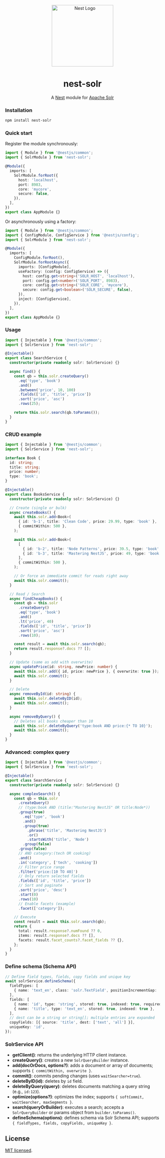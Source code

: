 <p align="center">
  <a href="http://nestjs.com/" target="blank"><img src="https://nestjs.com/img/logo-small.svg" width="200" alt="Nest Logo" /></a>
</p>

<h1 align="center">
  nest-solr
</h1>

<p align="center">
  A <a href="https://github.com/nestjs/nest">Nest</a> module for <a href="https://solr.apache.org/">Apache Solr</a>
</p>



### Installation

```bash
npm install nest-solr
```

### Quick start

Register the module synchronously:

```ts
import { Module } from '@nestjs/common';
import { SolrModule } from 'nest-solr';

@Module({
  imports: [
    SolrModule.forRoot({
      host: 'localhost',
      port: 8983,
      core: 'mycore',
      secure: false,
    }),
  ],
})
export class AppModule {}
```

Or asynchronously using a factory:

```ts
import { Module } from '@nestjs/common';
import { ConfigModule, ConfigService } from '@nestjs/config';
import { SolrModule } from 'nest-solr';

@Module({
  imports: [
    ConfigModule.forRoot(),
    SolrModule.forRootAsync({
      imports: [ConfigModule],
      useFactory: (config: ConfigService) => ({
        host: config.get<string>('SOLR_HOST', 'localhost'),
        port: config.get<number>('SOLR_PORT', 8983),
        core: config.get<string>('SOLR_CORE', 'mycore'),
        secure: config.get<boolean>('SOLR_SECURE', false),
      }),
      inject: [ConfigService],
    }),
  ],
})
export class AppModule {}
```

### Usage

```ts
import { Injectable } from '@nestjs/common';
import { SolrService } from 'nest-solr';

@Injectable()
export class SearchService {
  constructor(private readonly solr: SolrService) {}

  async find() {
    const qb = this.solr.createQuery()
      .eq('type', 'book')
      .and()
      .between('price', 10, 100)
      .fields(['id', 'title', 'price'])
      .sort('price', 'asc')
      .rows(25);

    return this.solr.search(qb.toParams());
  }
}
```

### CRUD example

```ts
import { Injectable } from '@nestjs/common';
import { SolrService } from 'nest-solr';

interface Book {
  id: string;
  title: string;
  price: number;
  type: 'book';
}

@Injectable()
export class BooksService {
  constructor(private readonly solr: SolrService) {}

  // Create (single or bulk)
  async createBooks() {
    await this.solr.add<Book>(
      { id: 'b-1', title: 'Clean Code', price: 29.99, type: 'book' },
      { commitWithin: 500 },
    );

    await this.solr.add<Book>(
      [
        { id: 'b-2', title: 'Node Patterns', price: 39.5, type: 'book' },
        { id: 'b-3', title: 'Mastering NestJS', price: 49, type: 'book' },
      ],
      { commitWithin: 500 },
    );

    // Or force an immediate commit for reads right away
    await this.solr.commit();
  }

  // Read / Search
  async findCheapBooks() {
    const qb = this.solr
      .createQuery()
      .eq('type', 'book')
      .and()
      .lt('price', 40)
      .fields(['id', 'title', 'price'])
      .sort('price', 'asc')
      .rows(10);

    const result = await this.solr.search(qb);
    return result.response?.docs ?? [];
  }

  // Update (same as add with overwrite)
  async updatePrice(id: string, newPrice: number) {
    await this.solr.add({ id, price: newPrice }, { overwrite: true });
    await this.solr.commit();
  }

  // Delete
  async removeById(id: string) {
    await this.solr.deleteByID(id);
    await this.solr.commit();
  }

  async removeByQuery() {
    // Deletes all books cheaper than 10
    await this.solr.deleteByQuery('type:book AND price:{* TO 10}');
    await this.solr.commit();
  }
}
```

### Advanced: complex query

```ts
import { Injectable } from '@nestjs/common';
import { SolrService } from 'nest-solr';

@Injectable()
export class SearchService {
  constructor(private readonly solr: SolrService) {}

  async complexSearch() {
    const qb = this.solr
      .createQuery()
      // (type:book AND (title:"Mastering NestJS" OR title:Node*))
      .group(true)
        .eq('type', 'book')
        .and()
        .group(true)
          .phrase('title', 'Mastering NestJS')
          .or()
          .startsWith('title', 'Node')
        .group(false)
      .group(false)
      // AND category:(tech OR cooking)
      .and()
      .in('category', ['tech', 'cooking'])
      // Filter price range
      .filter('price:[10 TO 40]')
      // Only return selected fields
      .fields(['id', 'title', 'price'])
      // Sort and paginate
      .sort('price', 'desc')
      .start(0)
      .rows(10)
      // Enable facets (example)
      .facet(['category']);

    // Execute
    const result = await this.solr.search(qb);
    return {
      total: result.response?.numFound ?? 0,
      items: result.response?.docs ?? [],
      facets: result.facet_counts?.facet_fields ?? {},
    };
  }
}
```

### Define schema (Schema API)

```ts
// Define field types, fields, copy fields and unique key
await solrService.defineSchema({
  fieldTypes: [
    { name: 'text_en', class: 'solr.TextField', positionIncrementGap: '100' },
  ],
  fields: [
    { name: 'id', type: 'string', stored: true, indexed: true, required: true },
    { name: 'title', type: 'text_en', stored: true, indexed: true },
  ],
  // dest can be a string or string[]; multiple entries are expanded
  copyFields: [{ source: 'title', dest: ['text', 'all'] }],
  uniqueKey: 'id',
});
```

### SolrService API

- **getClient()**: returns the underlying HTTP client instance.
- **createQuery()**: creates a new `SolrQueryBuilder` instance.
- **add(docOrDocs, options?)**: adds a document or array of documents; supports `{ commitWithin, overwrite }`.
- **commit()**: commits pending changes (uses `waitSearcher=true`).
- **deleteByID(id)**: deletes by `id` field.
- **deleteByQuery(query)**: deletes documents matching a query string (e.g., `id:123`).
- **optimize(options?)**: optimizes the index; supports `{ softCommit, waitSearcher, maxSegments }`.
- **search(queryOrBuilder)**: executes a search; accepts a `SolrQueryBuilder` or params object from `builder.toParams()`.
- **defineSchema(options)**: defines schema via Solr Schema API; supports `{ fieldTypes, fields, copyFields, uniqueKey }`.




## License

 [MIT licensed](LICENSE).
